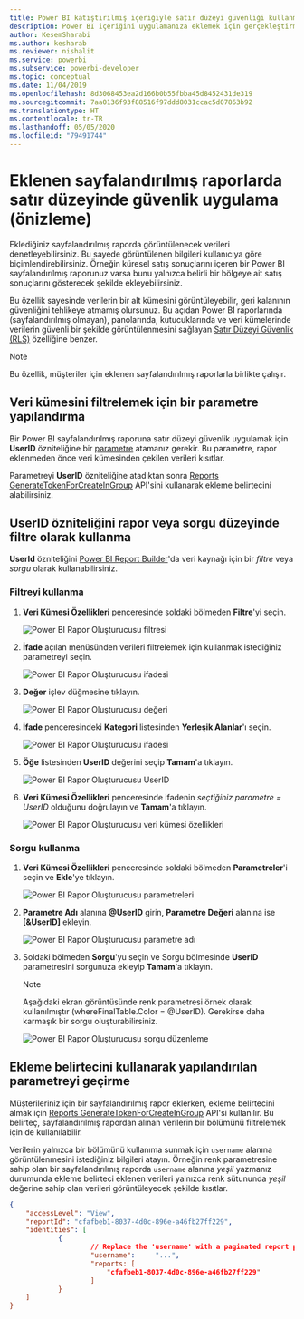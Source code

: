 ```yaml
---
title: Power BI katıştırılmış içeriğiyle satır düzeyi güvenliği kullanma
description: Power BI içeriğini uygulamanıza eklemek için gerçekleştirmeniz gereken işlemler hakkında bilgi edinin.
author: KesemSharabi
ms.author: kesharab
ms.reviewer: nishalit
ms.service: powerbi
ms.subservice: powerbi-developer
ms.topic: conceptual
ms.date: 11/04/2019
ms.openlocfilehash: 8d3068453ea2d166b0b55fbba45d8452431de319
ms.sourcegitcommit: 7aa0136f93f88516f97ddd8031ccac5d07863b92
ms.translationtype: HT
ms.contentlocale: tr-TR
ms.lasthandoff: 05/05/2020
ms.locfileid: "79491744"
---
```

# <a name="implementing-row-level-security-in-embedded-paginated-reports-preview"></a>Eklenen sayfalandırılmış raporlarda satır düzeyinde güvenlik uygulama (önizleme)

Eklediğiniz sayfalandırılmış raporda görüntülenecek verileri denetleyebilirsiniz. Bu sayede görüntülenen bilgileri kullanıcıya göre biçimlendirebilirsiniz. Örneğin küresel satış sonuçlarını içeren bir Power BI sayfalandırılmış raporunuz varsa bunu yalnızca belirli bir bölgeye ait satış sonuçlarını gösterecek şekilde ekleyebilirsiniz.

Bu özellik sayesinde verilerin bir alt kümesini görüntüleyebilir, geri kalanının güvenliğini tehlikeye atmamış olursunuz. Bu açıdan Power BI raporlarında (sayfalandırılmış olmayan), panolarında, kutucuklarında ve veri kümelerinde verilerin güvenli bir şekilde görüntülenmesini sağlayan [Satır Düzeyi Güvenlik (RLS)](embedded-row-level-security.md) özelliğine benzer.  

> [!NOTE]
> Bu özellik, müşteriler için eklenen sayfalandırılmış raporlarla birlikte çalışır.

## <a name="configuring-a-parameter-to-filter-the-dataset"></a>Veri kümesini filtrelemek için bir parametre yapılandırma

Bir Power BI sayfalandırılmış raporuna satır düzeyi güvenlik uygulamak için **UserID** özniteliğine bir [parametre](../../paginated-reports/report-builder-parameters.md) atamanız gerekir. Bu parametre, rapor eklenmeden önce veri kümesinden çekilen verileri kısıtlar.

Parametreyi **UserID** özniteliğine atadıktan sonra [Reports GenerateTokenForCreateInGroup](https://docs.microsoft.com/rest/api/power-bi/embedtoken/reports_generatetokenforcreateingroup) API'sini kullanarak ekleme belirtecini alabilirsiniz.

## <a name="use-userid-as-a-filter-at-report-or-query-level"></a>UserID özniteliğini rapor veya sorgu düzeyinde filtre olarak kullanma

**UserId** özniteliğini [Power BI Report Builder](../../paginated-reports/report-builder-power-bi.md)'da veri kaynağı için bir *filtre* veya *sorgu* olarak kullanabilirsiniz.

### <a name="using-the-filter"></a>Filtreyi kullanma

1. **Veri Kümesi Özellikleri** penceresinde soldaki bölmeden **Filtre**'yi seçin.

    ![Power BI Rapor Oluşturucusu filtresi](media/paginated-reports-row-level-security/filter.png)

2. **İfade** açılan menüsünden verileri filtrelemek için kullanmak istediğiniz parametreyi seçin.

     ![Power BI Rapor Oluşturucusu ifadesi](media/paginated-reports-row-level-security/expression.png)

3. **Değer** işlev düğmesine tıklayın. 

    ![Power BI Rapor Oluşturucusu değeri](media/paginated-reports-row-level-security/function.png)

4. **İfade** penceresindeki **Kategori** listesinden **Yerleşik Alanlar**'ı seçin.

    ![Power BI Rapor Oluşturucusu ifadesi](media/paginated-reports-row-level-security/built-in-fields.png)

5. **Öğe** listesinden **UserID** değerini seçip **Tamam**'a tıklayın.

    ![Power BI Rapor Oluşturucusu UserID](media/paginated-reports-row-level-security/userid.png)

6. **Veri Kümesi Özellikleri** penceresinde ifadenin *seçtiğiniz parametre = UserID* olduğunu doğrulayın ve **Tamam**'a tıklayın.

    ![Power BI Rapor Oluşturucusu veri kümesi özellikleri](media/paginated-reports-row-level-security/verify.png)

### <a name="using-a-query"></a>Sorgu kullanma

1. **Veri Kümesi Özellikleri** penceresinde soldaki bölmeden **Parametreler**'i seçin ve **Ekle**'ye tıklayın.

    ![Power BI Rapor Oluşturucusu parametreleri](media/paginated-reports-row-level-security/parameters.png)

2. **Parametre Adı** alanına **\@UserID** girin, **Parametre Değeri** alanına ise **[&UserID]** ekleyin.

    ![Power BI Rapor Oluşturucusu parametre adı](media/paginated-reports-row-level-security/parameter-name.png) 

3. Soldaki bölmeden **Sorgu**'yu seçin ve Sorgu bölmesinde **UserID** parametresini sorgunuza ekleyip **Tamam**'a tıklayın.
    > [!NOTE]
    > Aşağıdaki ekran görüntüsünde renk parametresi örnek olarak kullanılmıştır (whereFinalTable.Color = @UserID). Gerekirse daha karmaşık bir sorgu oluşturabilirsiniz.

    ![Power BI Rapor Oluşturucusu sorgu düzenleme](media/paginated-reports-row-level-security/query-edit.png)

## <a name="passing-the-configured-parameter-using-the-embed-token"></a>Ekleme belirtecini kullanarak yapılandırılan parametreyi geçirme

Müşterileriniz için bir sayfalandırılmış rapor eklerken, ekleme belirtecini almak için [Reports GenerateTokenForCreateInGroup](https://docs.microsoft.com/rest/api/power-bi/embedtoken/reports_generatetokenforcreateingroup) API'si kullanılır. Bu belirteç, sayfalandırılmış rapordan alınan verilerin bir bölümünü filtrelemek için de kullanılabilir.

Verilerin yalnızca bir bölümünü kullanıma sunmak için `username` alanına görüntülenmesini istediğiniz bilgileri atayın. Örneğin renk parametresine sahip olan bir sayfalandırılmış raporda `username` alanına *yeşil* yazmanız durumunda ekleme belirteci eklenen verileri yalnızca renk sütununda *yeşil* değerine sahip olan verileri görüntüleyecek şekilde kısıtlar.

```JSON
{
    "accessLevel": "View",
    "reportId": "cfafbeb1-8037-4d0c-896e-a46fb27ff229",
    "identities": [
            {
                    // Replace the 'username' with a paginated report parameter
                    "username":     "...",
                    "reports: [
                        "cfafbeb1-8037-4d0c-896e-a46fb27ff229"
                    ]
            }
    ]
}
```
